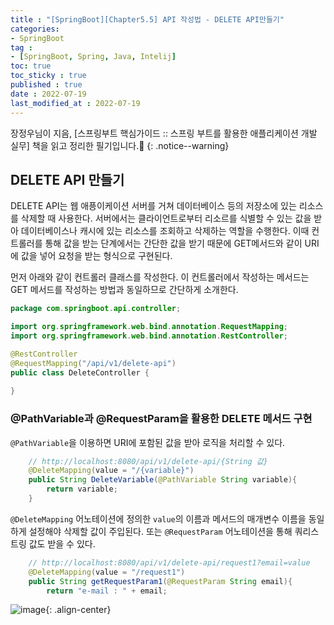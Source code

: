 ```yaml
---
title : "[SpringBoot][Chapter5.5] API 작성법 - DELETE API만들기"
categories:
- SpringBoot
tag :
- [SpringBoot, Spring, Java, Intelij]
toc: true
toc_sticky : true
published : true
date : 2022-07-19
last_modified_at : 2022-07-19
---
```






장정우님이 지음, [스프링부트 핵심가이드 :: 스프링 부트를 활용한 애플리케이션 개발 실무] 책을 읽고 정리한 필기입니다.📢
{: .notice--warning}



## DELETE API 만들기

DELETE API는 웹 애픙이케이션 서버를 거쳐 데이터베이스 등의 저장소에 있는 리소스를 삭제할 때 사용한다. 서버에서는 클라이언트로부터 리소르를 식별할 수 있는 값을 받아 데이터베이스나 캐시에 있는 리소스를 조회하고 삭제하는 역할을 수행한다. 이때 컨트롤러를 통해 값을 받는 단계에서는 간단한 값을 받기 때문에 GET메서드와 같이 URI에 값을 넣어 요청을 받는 형식으로 구현된다.

먼저 아래와 같이 컨트롤러 클래스를 작성한다. 이 컨트롤러에서 작성하는 메서드는 GET 메서드를 작성하는 방법과 동일하므로 간단하게 소개한다.

```java
package com.springboot.api.controller;

import org.springframework.web.bind.annotation.RequestMapping;
import org.springframework.web.bind.annotation.RestController;

@RestController
@RequestMapping("/api/v1/delete-api")
public class DeleteController {
    
}
```



### @PathVariable과 @RequestParam을 활용한 DELETE 메서드 구현

`@PathVariable`을 이용하면 URI에 포함된 값을 받아 로직을 처리할 수 있다.

```java
    // http://localhost:8080/api/v1/delete-api/{String 값}
    @DeleteMapping(value = "/{variable}")
    public String DeleteVariable(@PathVariable String variable){
        return variable;
    }
```



`@DeleteMapping` 어노테이션에 정의한 `value`의 이름과 메서드의 매개변수 이름을 동일하게 설정해야 삭제할 값이 주입된다. 또는 `@RequestParam` 어노테이션을 통해 쿼리스트링 값도 받을 수 있다.



```java
    // http://localhost:8080/api/v1/delete-api/request1?email=value
    @DeleteMapping(value = "/request1")
    public String getRequestParam1(@RequestParam String email){
        return "e-mail : " + email;
```

![image](https://user-images.githubusercontent.com/13410737/179677059-c0294b96-ea7b-4a7e-99ac-a5f08bc801a4.png){: .align-center}
